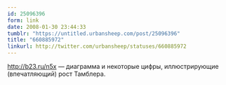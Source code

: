 ```yaml
---
id: 25096396
form: link
date: 2008-01-30 23:44:33
tumblr: "https://untitled.urbansheep.com/post/25096396"
title: "660885972"
linkurl: http://twitter.com/urbansheep/statuses/660885972
---
```

<p><a href="http://b23.ru/n5x">http://b23.ru/n5x</a> — диаграмма и некоторые цифры, иллюстрирующие (впечатляющий) рост Тамблера.</p>
